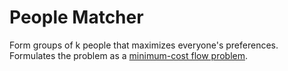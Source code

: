 # People Matcher
Form groups of k people that maximizes everyone's preferences. Formulates the problem as a [minimum-cost flow problem](https://en.wikipedia.org/wiki/Minimum-cost_flow_problem).
